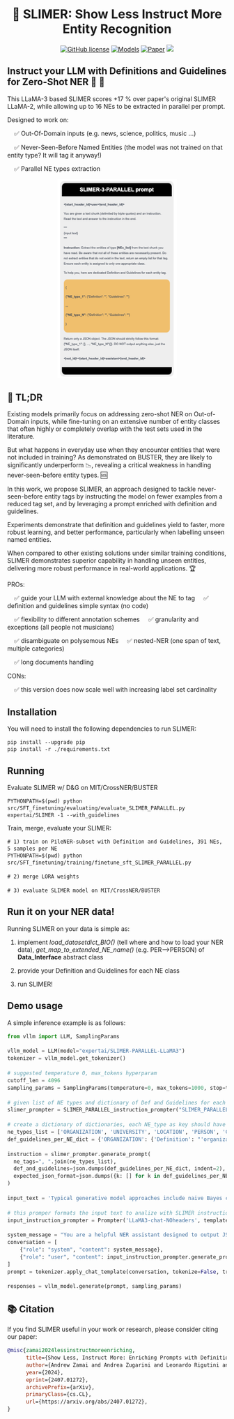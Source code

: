 <div align="center">
  <h1>👻 SLIMER: Show Less Instruct More Entity Recognition</h1>
</div>


<p align="center">
    <a href="https://github.com/andrewzamai/SLIMER/blob/main/LICENSE"><img alt="GitHub license" src="https://img.shields.io/badge/license-Apache2.0-blue"></a>
    <a href="https://huggingface.co/expertai/SLIMER"><img alt="Models" src="https://img.shields.io/badge/🤗-Models-green"></a>
    <a href="https://arxiv.org/abs/2407.01272"><img alt="Paper" src="https://img.shields.io/badge/📄-Paper-orange"></a>
    <a href="https://www.expert.ai/"><img src="https://img.shields.io/badge/company-expert.ai-blueviolet"></a>
</p>

## Instruct your LLM with Definitions and Guidelines for Zero-Shot NER 🔎 📖

This LLaMA-3 based SLIMER scores +17 % over paper's original SLIMER LLaMA-2,
while allowing up to 16 NEs to be extracted in parallel per prompt. 

Designed to work on:

&nbsp;&nbsp;&nbsp;&nbsp;✅ Out-Of-Domain inputs (e.g. news, science, politics, music ...)

&nbsp;&nbsp;&nbsp;&nbsp;✅ Never-Seen-Before Named Entities (the model was not trained on that entity type? It will tag it anyway!)

&nbsp;&nbsp;&nbsp;&nbsp;✅ Parallel NE types extraction

<div align="center">
<img src="assets/SLIMER_prompt.png" alt="Alt text" style="max-width: 100%; width: 275px;">
</div>

## 📄 TL;DR
Existing models primarily focus on addressing zero-shot NER on Out-of-Domain inputs, while fine-tuning on an extensive number of entity classes that often highly or completely overlap with the test sets used in the literature. 

But what happens in everyday use when they encounter entities that were not included in training? 
As demonstrated on BUSTER, they are likely to significantly underperform 📉, revealing a critical weakness in handling never-seen-before entity types. 🆘

In this work, we propose SLIMER, an approach designed to tackle never-seen-before entity tags by instructing the model on fewer examples from a reduced tag set, and by leveraging a prompt enriched with definition and guidelines.

Experiments demonstrate that definition and guidelines yield to faster, more robust learning, and better performance, particularly when labelling unseen named entities. 

When compared to other existing solutions under similar training conditions, SLIMER demonstrates superior capability in handling unseen entities, delivering more robust performance in real-world applications. 🏆

PROs:

&nbsp;&nbsp;&nbsp;&nbsp;✅ guide your LLM with external knowledge about the NE to tag 
&nbsp;&nbsp;&nbsp;&nbsp;✅ definition and guidelines simple syntax (no code)

&nbsp;&nbsp;&nbsp;&nbsp;✅ flexibility to different annotation schemes 
&nbsp;&nbsp;&nbsp;&nbsp;✅ granularity and exceptions (all people not musicians)

&nbsp;&nbsp;&nbsp;&nbsp;✅ disambiguate on polysemous NEs
&nbsp;&nbsp;&nbsp;&nbsp;✅ nested-NER (one span of text, multiple categories)

&nbsp;&nbsp;&nbsp;&nbsp;✅ long documents handling

CONs:

&nbsp;&nbsp;&nbsp;&nbsp;✅ this version does now scale well with increasing label set cardinality


## Installation

You will need to install the following dependencies to run SLIMER:
```
pip install --upgrade pip
pip install -r ./requirements.txt
```

## Running

Evaluate SLIMER w/ D&G on MIT/CrossNER/BUSTER
```
PYTHONPATH=$(pwd) python src/SFT_finetuning/evaluating/evaluate_SLIMER_PARALLEL.py expertai/SLIMER -1 --with_guidelines
```

Train, merge, evaluate your SLIMER:
```
# 1) train on PileNER-subset with Definition and Guidelines, 391 NEs, 5 samples per NE
PYTHONPATH=$(pwd) python src/SFT_finetuning/training/finetune_sft_SLIMER_PARALLEL.py

# 2) merge LORA weights

# 3) evaluate SLIMER model on MIT/CrossNER/BUSTER
```

## Run it on your NER data!

Running SLIMER on your data is simple as:

1) implement *load_datasetdict_BIO()* (tell where and how to load your NER data), *get_map_to_extended_NE_name()* (e.g. PER-->PERSON) of **Data_Interface** abstract class
   
2) provide your Definition and Guidelines for each NE class
   
3) run SLIMER!

## Demo usage

A simple inference example is as follows:

```python
from vllm import LLM, SamplingParams

vllm_model = LLM(model="expertai/SLIMER-PARALLEL-LLaMA3")
tokenizer = vllm_model.get_tokenizer()

# suggested temperature 0, max_tokens hyperparam
cutoff_len = 4096
sampling_params = SamplingParams(temperature=0, max_tokens=1000, stop=tokenizer.eos_token)

# given list of NE types and dictionary of Def and Guidelines for each --> returns instruction
slimer_prompter = SLIMER_PARALLEL_instruction_prompter("SLIMER_PARALLEL_instruction_template", './src/SFT_finetuning/templates')

# create a dictionary of dictionaries, each NE_type as key should have a {Definition: str, Guidelines: str} value
ne_types_list = ['ORGANIZATION', 'UNIVERSITY', 'LOCATION', 'PERSON', 'CONFERENCE']
def_guidelines_per_NE_dict = {'ORGANIZATION': {'Definition': "'organization' refers to structured groups, institutions, companies, or associations.", 'Guidelines': "Avoid labeling generic terms like 'team' or 'group'. Exercise caution with ambiguous entities like 'Apple' (company vs. fruit) and 'Manchester United' (sports team vs. fan club)."}, 'UNIVERSITY': {'Definition': 'UNIVERSITY represents educational institutions that offer higher education and academic research programs.', 'Guidelines': "Avoid labeling general concepts such as 'education' or 'academia' as UNIVERSITY. Exercise caution with ambiguous terms like 'Cambridge' (can refer to different institutions) and 'Harvard' (can refer to a person)."}, 'LOCATION': {'Definition': 'LOCATION refers to specific geographic entities such as venues, facilities, and institutions that represent physical places with distinct addresses or functions.', 'Guidelines': "Exercise caution with ambiguous terms, e.g., 'Amazon' (company, river, and region) and 'Cambridge' (U.S. city, UK city, and university). Consider the context and specificity to accurately classify locations."}, 'PERSON': {'Definition': 'PERSON refers to individuals, including public figures, celebrities, and notable personalities.', 'Guidelines': 'If a person is working on research (including professor, Ph.D. student, researcher in companies, and etc) avoid labeling it as PERSON entity.'}, 'CONFERENCE': {'Definition': 'CONFERENCE refers to specific events or gatherings where experts, researchers, and professionals convene to present and discuss their work in a particular field or discipline.', 'Guidelines': "Exercise caution when labeling entities that could refer to institutions, organizations, or associations rather than specific events. Take care with ambiguous terms like 'International Journal of Computer Vision', which may refer to a publication rather than a conference."}}

instruction = slimer_prompter.generate_prompt(
  ne_tags=", ".join(ne_types_list),
  def_and_guidelines=json.dumps(def_guidelines_per_NE_dict, indent=2),
  expected_json_format=json.dumps({k: [] for k in def_guidelines_per_NE_dict.keys()}, indent=2)
)

input_text = 'Typical generative model approaches include naive Bayes classifier s , Gaussian mixture model s , variational autoencoders and others .'

# this promper formats the input text to analize with SLIMER instruction
input_instruction_prompter = Prompter('LLaMA3-chat-NOheaders', template_path='./src/SFT_finetuning/templates')

system_message = "You are a helpful NER assistant designed to output JSON."
conversation = [
    {"role": "system", "content": system_message},
    {"role": "user", "content": input_instruction_prompter.generate_prompt(input=input_text, instruction=instruction)},  # the input_text + instruction
]
prompt = tokenizer.apply_chat_template(conversation, tokenize=False, truncation=True, max_length=cutoff_len, add_generation_prompt=True)

responses = vllm_model.generate(prompt, sampling_params)
```
    
## 📚 Citation

If you find SLIMER useful in your work or research, please consider citing our paper:

```bibtex
@misc{zamai2024lessinstructmoreenriching,
      title={Show Less, Instruct More: Enriching Prompts with Definitions and Guidelines for Zero-Shot NER}, 
      author={Andrew Zamai and Andrea Zugarini and Leonardo Rigutini and Marco Ernandes and Marco Maggini},
      year={2024},
      eprint={2407.01272},
      archivePrefix={arXiv},
      primaryClass={cs.CL},
      url={https://arxiv.org/abs/2407.01272}, 
}
```
